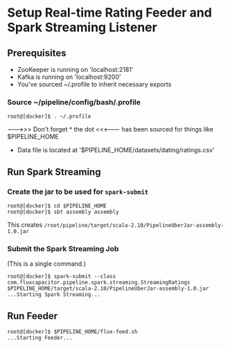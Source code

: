 # Setup Real-time Rating Feeder and Spark Streaming Listener

## Prerequisites
* ZooKeeper is running on 'localhost:2181'
* Kafka is running on 'localhost:9200' 
* You've sourced ~/.profile to inherit necessary exports
### Source ~/pipeline/config/bash/.profile 
```
root@[docker]$ . ~/.profile
```
--->>>  Don't forget **^** the dot  <<<--- has been sourced for things like $PIPELINE_HOME
* Data file is located at '$PIPELINE_HOME/datasets/dating/ratings.csv' 

## Run Spark Streaming
### Create the jar to be used for `spark-submit`
```
root@[docker]$ cd $PIPELINE_HOME
root@[docker]$ sbt assembly assembly
```
This creates `/root/pipeline/target/scala-2.10/PipelineUberJar-assembly-1.0.jar`

### Submit the Spark Streaming Job
(This is a single command.)
```
root@[docker]$ spark-submit --class com.fluxcapacitor.pipeline.spark.streaming.StreamingRatings $PIPELINE_HOME/target/scala-2.10/PipelineUberJar-assembly-1.0.jar
...Starting Spark Streaming...
```

## Run Feeder
```
root@[docker]$ $PIPELINE_HOME/flux-feed.sh
...Starting Feeder...
```